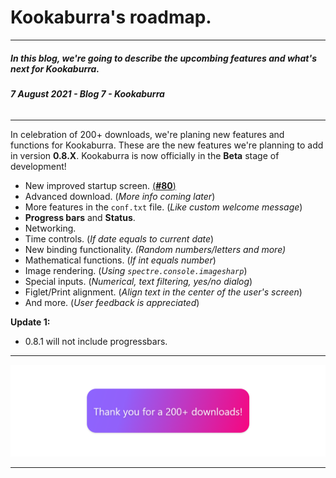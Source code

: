 # Kookaburra's roadmap.
-----
##### **In this blog, we're going to describe the upcombing features and what's next for Kookaburra.** 
###### ***7 August 2021 - Blog 7 - Kookaburra***
-----

In celebration of 200+ downloads, we're planing new features and functions for Kookaburra. These are the new features we're planning to add in version **0.8.X**. Kookaburra is now officially in the **Beta** stage of development!
- New improved startup screen. [(**#80**)](https://github.com/AZProductions/Kookaburra/issues/80)
- Advanced download. (*More info coming later*)
- More features in the `conf.txt` file. (*Like custom welcome message*)
- **Progress bars** and **Status**.
- Networking.
- Time controls. (*If date equals to current date*)
- New binding functionality. *(Random numbers/letters and more)*
- Mathematical functions. (*If int equals number*)
- Image rendering. (*Using `spectre.console.imagesharp`*)
- Special inputs. (*Numerical, text filtering,  yes/no dialog*)
- Figlet/Print alignment. (*Align text in the center of the user's screen*)
- And more. (*User feedback is appreciated*)


**Update 1:**
- 0.8.1 will not include progressbars.

----
<img src="https://raw.githubusercontent.com/AZProductions/Kookaburra/main/docs-img/graph7.png" class="center">

----
